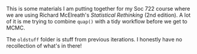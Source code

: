 This is some materials I am putting together for my Soc 722 course where we are using Richard McElreath's _Statistical Rethinking_ (2nd edition). A lot of it is me trying to combine `quap()` with a tidy workflow before we get to MCMC.

The `oldstuff` folder is stuff from previous iterations. I honestly have no recollection of what's in there!